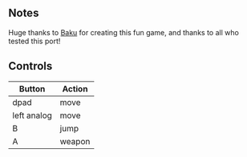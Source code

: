 ## Notes

Huge thanks to [Baku](https://Baku.itch.io/satan-loves-cake) for creating this fun game, and thanks to all who tested this port!

## Controls

| Button | Action |
|--|--| 
|dpad|move|
|left analog|move|
|B|jump|
|A |weapon|


